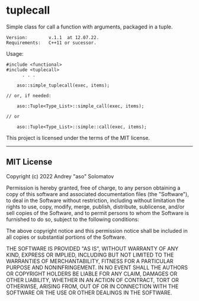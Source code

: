 # tuplecall
Simple class for call a function with arguments, packaged in a tuple.

    Version:        v.1.1  at 12.07.22.
    Requirements:   C++11 or sucessor.

Usage:

    #include <functional>
    #include <tuplecall>
          . . .

        aso::simple_tuplecall(exec, items);

    // or, if needed:

        aso::Tuple<Type_List>::simple_call(exec, items);

    // or

        aso::Tuple<Type_List>::simple::call(exec, items);


This project is licensed under the terms of the MIT license.

---

## MIT License

Copyright (c) 2022 Andrey "aso" Solomatov

Permission is hereby granted, free of charge, to any person obtaining a copy
of this software and associated documentation files (the "Software"), to deal
in the Software without restriction, including without limitation the rights
to use, copy, modify, merge, publish, distribute, sublicense, and/or sell
copies of the Software, and to permit persons to whom the Software is
furnished to do so, subject to the following conditions:

The above copyright notice and this permission notice shall be included in all
copies or substantial portions of the Software.

THE SOFTWARE IS PROVIDED "AS IS", WITHOUT WARRANTY OF ANY KIND, EXPRESS OR
IMPLIED, INCLUDING BUT NOT LIMITED TO THE WARRANTIES OF MERCHANTABILITY,
FITNESS FOR A PARTICULAR PURPOSE AND NONINFRINGEMENT. IN NO EVENT SHALL THE
AUTHORS OR COPYRIGHT HOLDERS BE LIABLE FOR ANY CLAIM, DAMAGES OR OTHER
LIABILITY, WHETHER IN AN ACTION OF CONTRACT, TORT OR OTHERWISE, ARISING FROM,
OUT OF OR IN CONNECTION WITH THE SOFTWARE OR THE USE OR OTHER DEALINGS IN THE
SOFTWARE.
